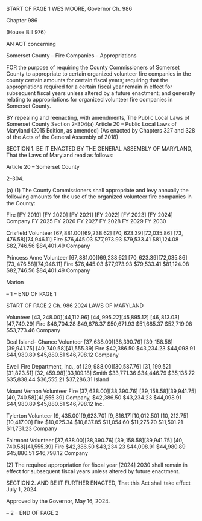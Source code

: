 START OF PAGE 1
WES MOORE, Governor Ch. 986

Chapter 986

(House Bill 976)

AN ACT concerning

Somerset County – Fire Companies – Appropriations

FOR the purpose of requiring the County Commissioners of Somerset County to
appropriate to certain organized volunteer fire companies in the county certain
amounts for certain fiscal years; requiring that the appropriations required for a
certain fiscal year remain in effect for subsequent fiscal years unless altered by a
future enactment; and generally relating to appropriations for organized volunteer
fire companies in Somerset County.

BY repealing and reenacting, with amendments,
The Public Local Laws of Somerset County
Section 2–304(a)
Article 20 – Public Local Laws of Maryland
(2015 Edition, as amended)
(As enacted by Chapters 327 and 328 of the Acts of the General Assembly of 2018)

SECTION 1. BE IT ENACTED BY THE GENERAL ASSEMBLY OF MARYLAND,
That the Laws of Maryland read as follows:

Article 20 – Somerset County

2–304.

(a) (1) The County Commissioners shall appropriate and levy annually the
following amounts for the use of the organized volunteer fire companies in the County:

Fire [FY 2019] [FY 2020] [FY 2021] [FY 2022] [FY 2023] [FY 2024]
Company FY 2025 FY 2026 FY 2027 FY 2028 FY 2029 FY 2030

Crisfield
Volunteer [$67,881.00] [$69,238.62] [$70,623.39] [$72,035.86] [$73,476.58] [$74,946.11]
Fire $76,445.03 $77,973.93 $79,533.41 $81,124.08 $82,746.56 $84,401.49
Company

Princess Anne
Volunteer [$67,881.00] [$69,238.62] [$70,623.39] [$72,035.86] [$73,476.58] [$74,946.11]
Fire $76,445.03 $77,973.93 $79,533.41 $81,124.08 $82,746.56 $84,401.49
Company

Marion

– 1 –
END OF PAGE 1

START OF PAGE 2
Ch. 986 2024 LAWS OF MARYLAND

Volunteer [$43,248.00] [$44,112.96] [$44,995.22] [$45,895.12] [$46,813.03] [$47,749.29]
Fire $48,704.28 $49,678.37 $50,671.93 $51,685.37 $52,719.08 $53,773.46
Company

Deal Island–
Chance
Volunteer [$37,638.00] [$38,390.76] [$39,158.58] [$39,941.75] [$40,740.58] [$41,555.39]
Fire $42,386.50 $43,234.23 $44,098.91 $44,980.89 $45,880.51 $46,798.12
Company

Ewell Fire
Department,
Inc., of [$29,988.00] [$30,587.76] [$31,199.52] [$31,823.51] [$32,459.98] [$33,109.18]
Smith $33,771.36 $34,446.79 $35,135.72 $35,838.44 $36,555.21 $37,286.31
Island

Mount Vernon
Volunteer
Fire [$37,638.00] [$38,390.76] [$39,158.58] [$39,941.75] [$40,740.58] [$41,555.39]
Company, $42,386.50 $43,234.23 $44,098.91 $44,980.89 $45,880.51 $46,798.12
Inc.

Tylerton
Volunteer [$9,435.00] [$9,623.70] [$9,816.17] [$10,012.50] [$10,212.75] [$10,417.00]
Fire $10,625.34 $10,837.85 $11,054.60 $11,275.70 $11,501.21 $11,731.23
Company

Fairmont
Volunteer [$37,638.00] [$38,390.76] [$39,158.58] [$39,941.75] [$40,740.58] [$41,555.39]
Fire $42,386.50 $43,234.23 $44,098.91 $44,980.89 $45,880.51 $46,798.12
Company

(2) The required appropriation for fiscal year [2024] 2030 shall remain in
effect for subsequent fiscal years unless altered by future enactment.

SECTION 2. AND BE IT FURTHER ENACTED, That this Act shall take effect July
1, 2024.

Approved by the Governor, May 16, 2024.

– 2 –
END OF PAGE 2